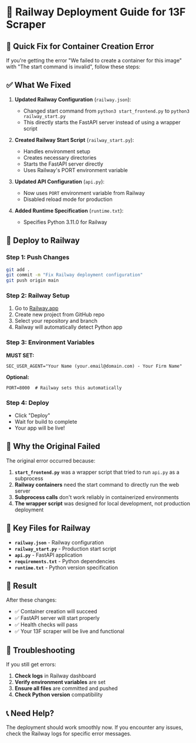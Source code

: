 # 🚀 Railway Deployment Guide for 13F Scraper

## 🎯 **Quick Fix for Container Creation Error**

If you're getting the error "We failed to create a container for this image" with "The start command is invalid", follow these steps:

## ✅ **What We Fixed**

1. **Updated Railway Configuration** (`railway.json`):
   - Changed start command from `python3 start_frontend.py` to `python3 railway_start.py`
   - This directly starts the FastAPI server instead of using a wrapper script

2. **Created Railway Start Script** (`railway_start.py`):
   - Handles environment setup
   - Creates necessary directories
   - Starts the FastAPI server directly
   - Uses Railway's PORT environment variable

3. **Updated API Configuration** (`api.py`):
   - Now uses `PORT` environment variable from Railway
   - Disabled reload mode for production

4. **Added Runtime Specification** (`runtime.txt`):
   - Specifies Python 3.11.0 for Railway

## 🚀 **Deploy to Railway**

### **Step 1: Push Changes**
```bash
git add .
git commit -m "Fix Railway deployment configuration"
git push origin main
```

### **Step 2: Railway Setup**
1. Go to [Railway.app](https://railway.app)
2. Create new project from GitHub repo
3. Select your repository and branch
4. Railway will automatically detect Python app

### **Step 3: Environment Variables**
**MUST SET:**
```
SEC_USER_AGENT="Your Name (your.email@domain.com) - Your Firm Name"
```

**Optional:**
```
PORT=8000  # Railway sets this automatically
```

### **Step 4: Deploy**
- Click "Deploy"
- Wait for build to complete
- Your app will be live!

## 🔧 **Why the Original Failed**

The original error occurred because:

1. **`start_frontend.py`** was a wrapper script that tried to run `api.py` as a subprocess
2. **Railway containers** need the start command to directly run the web server
3. **Subprocess calls** don't work reliably in containerized environments
4. **The wrapper script** was designed for local development, not production deployment

## 📁 **Key Files for Railway**

- **`railway.json`** - Railway configuration
- **`railway_start.py`** - Production start script
- **`api.py`** - FastAPI application
- **`requirements.txt`** - Python dependencies
- **`runtime.txt`** - Python version specification

## 🎉 **Result**

After these changes:
- ✅ Container creation will succeed
- ✅ FastAPI server will start properly
- ✅ Health checks will pass
- ✅ Your 13F scraper will be live and functional

## 🚨 **Troubleshooting**

If you still get errors:

1. **Check logs** in Railway dashboard
2. **Verify environment variables** are set
3. **Ensure all files** are committed and pushed
4. **Check Python version** compatibility

## 📞 **Need Help?**

The deployment should work smoothly now. If you encounter any issues, check the Railway logs for specific error messages.
